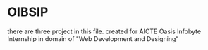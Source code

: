 # OIBSIP
there are three project in this file. created for AICTE Oasis Infobyte Internship in domain of "Web Development and Designing" 
